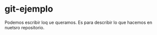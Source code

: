 # git-ejemplo
Podemos escribir loq ue queramos. Es para describir lo que hacemos en nuetsro repositorio.
